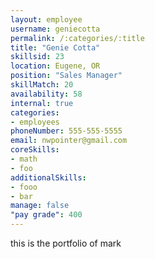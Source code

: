 ```yaml
--- 
layout: employee 
username: geniecotta
permalink: /:categories/:title 
title: "Genie Cotta" 
skillsid: 23 
location: Eugene, OR
position: "Sales Manager"
skillMatch: 20
availability: 58
internal: true
categories: 
- employees
phoneNumber: 555-555-5555 
email: nwpointer@gmail.com
coreSkills:
- math 
- foo
additionalSkills:
- fooo
- bar
manage: false
"pay grade": 400
---
```


this is the portfolio of mark